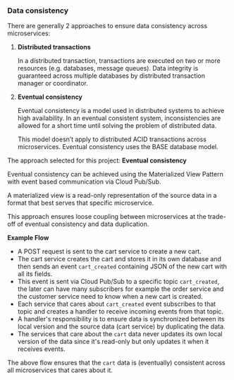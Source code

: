 ### Data consistency

There are generally 2 approaches to ensure data consistency across microservices:

1.  **Distributed transactions**

    In a distributed transaction, transactions are executed on two or more resources (e.g. databases, message queues). Data integrity is guaranteed across multiple databases by distributed transaction manager or coordinator.

2.  **Eventual consistency**

    Eventual consistency is a model used in distributed systems to achieve high availability. In an eventual consistent system, inconsistencies are allowed for a short time until solving the problem of distributed data.

    This model doesn’t apply to distributed ACID transactions across microservices. Eventual consistency uses the BASE database model.

The approach selected for this project: **Eventual consistency**

Eventual consistency can be achieved using the Materialized View Pattern with event based communication via Cloud Pub/Sub.

A materialized view is a read-only representation of the source data in a format that best serves that specific microservice.

This approach ensures loose coupling between microservices at the trade-off of eventual consistency and data duplication.

**Example Flow**

- A POST request is sent to the cart service to create a new cart.
- The cart service creates the cart and stores it in its own database and then sends an event `cart_created` containing JSON of the new cart with all its fields.
- This event is sent via Cloud Pub/Sub to a specific topic `cart_created`, the later can have many subscribers for example the order service and the customer service need to know when a new cart is created.
- Each service that cares about `cart_created` event subscribes to that topic and creates a handler to receive incoming events from that topic.
- A handler's responsibility is to ensure data is synchronized between its local version and the source data (cart service) by duplicating the data.
- The services that care about the `cart` data never updates its own local version of the data since it's read-only but only updates it when it receives events.

The above flow ensures that the `cart` data is (eventually) consistent across all microservices that cares about it.
